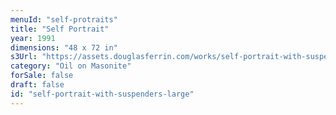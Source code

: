 ```yaml
---
menuId: "self-protraits"
title: "Self Portrait"
year: 1991
dimensions: "48 x 72 in"
s3Url: "https://assets.douglasferrin.com/works/self-portrait-with-suspenders-large.jpg"
category: "Oil on Masonite"
forSale: false
draft: false
id: "self-portrait-with-suspenders-large"
---
```

